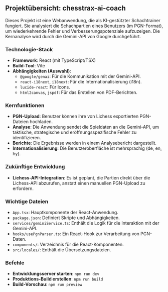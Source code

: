 ## Projektübersicht: chesstrax-ai-coach

Dieses Projekt ist eine Webanwendung, die als KI-gestützter Schachtrainer fungiert. Sie analysiert die Schachpartien eines Benutzers (im PGN-Format), um wiederkehrende Fehler und Verbesserungspotenziale aufzuzeigen. Die Kernanalyse wird durch die Gemini-API von Google durchgeführt.

### Technologie-Stack

- **Framework**: React (mit TypeScript/TSX)
- **Build-Tool**: Vite
- **Abhängigkeiten (Auswahl)**:
  - `@google/genai`: Für die Kommunikation mit der Gemini-API.
  - `react-i18next`, `i18next`: Für die Internationalisierung (i18n).
  - `lucide-react`: Für Icons.
  - `html2canvas`, `jspdf`: Für das Erstellen von PDF-Berichten.

### Kernfunktionen

- **PGN-Upload**: Benutzer können ihre von Lichess exportierten PGN-Dateien hochladen.
- **Analyse**: Die Anwendung sendet die Spieldaten an die Gemini-API, um taktische, strategische und eröffnungsspezifische Fehler zu identifizieren.
- **Berichte**: Die Ergebnisse werden in einem Analysebericht dargestellt.
- **Internationalisierung**: Die Benutzeroberfläche ist mehrsprachig (de, en, hy).

### Zukünftige Entwicklung

- **Lichess-API-Integration**: Es ist geplant, die Partien direkt über die Lichess-API abzurufen, anstatt einen manuellen PGN-Upload zu erfordern.

### Wichtige Dateien

- `App.tsx`: Hauptkomponente der React-Anwendung.
- `package.json`: Definiert Skripte und Abhängigkeiten.
- `services/geminiService.ts`: Enthält die Logik für die Interaktion mit der Gemini-API.
- `hooks/usePgnParser.ts`: Ein React-Hook zur Verarbeitung von PGN-Daten.
- `components/`: Verzeichnis für die React-Komponenten.
- `src/locales/`: Enthält die Übersetzungsdateien.

### Befehle

- **Entwicklungsserver starten**: `npm run dev`
- **Produktions-Build erstellen**: `npm run build`
- **Build-Vorschau**: `npm run preview`
